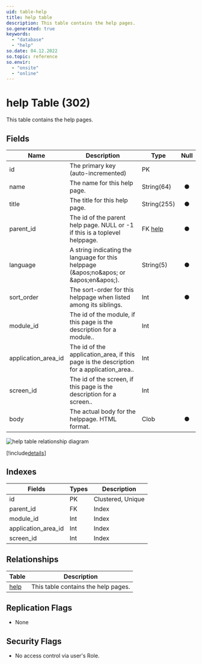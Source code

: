 ```yaml
---
uid: table-help
title: help table
description: This table contains the help pages.
so.generated: true
keywords:
  - "database"
  - "help"
so.date: 04.12.2022
so.topic: reference
so.envir:
  - "onsite"
  - "online"
---
```


# help Table (302)

This table contains the help pages.

## Fields

| Name | Description | Type | Null |
|------|-------------|------|:----:|
|id|The primary key (auto-incremented)|PK| |
|name|The name for this help page.|String(64)|&#x25CF;|
|title|The title for this help page.|String(255)|&#x25CF;|
|parent\_id|The id of the parent help page. NULL or -1 if this is a toplevel helppage.|FK [help](help.md)|&#x25CF;|
|language|A string indicating the language for this helppage (&amp;apos;no&amp;apos; or &amp;apos;en&amp;apos;).|String(5)|&#x25CF;|
|sort\_order|The sort-order for this helppage when listed among its siblings.|Int|&#x25CF;|
|module\_id|The id of the module, if this page is the description for a module..|Int| |
|application\_area\_id|The id of the application_area, if this page is the description for a application_area..|Int| |
|screen\_id|The id of the screen, if this page is the description for a screen..|Int| |
|body|The actual body for the helppage. HTML format.|Clob|&#x25CF;|

![help table relationship diagram](./media/help.png)

[!include[details](./includes/help.md)]

## Indexes

| Fields | Types | Description |
|--------|-------|-------------|
|id |PK |Clustered, Unique |
|parent\_id |FK |Index |
|module\_id |Int |Index |
|application\_area\_id |Int |Index |
|screen\_id |Int |Index |

## Relationships

| Table|  Description |
|------|-------------|
|[help](help.md)  |This table contains the help pages. |

## Replication Flags

* None

## Security Flags

* No access control via user's Role.
